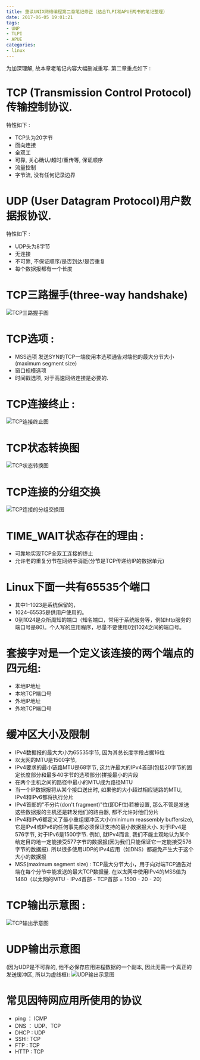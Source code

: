 ```yaml
---
title: 重读UNIX网络编程第二章笔记修正（结合TLPI和APUE两书的笔记整理）
date: 2017-06-05 19:01:21
tags:
- UNP
- TLPI
- APUE
categories:
- linux
---
```


为加深理解, 故本章老笔记内容大幅删减重写.
第二章重点如下 : 

# TCP (Transmission Control Protocol)传输控制协议. 
 
特性如下 : 
- TCP头为20字节
- 面向连接
- 全双工
- 可靠, 关心确认/超时/重传等, 保证顺序
- 流量控制
- 字节流, 没有任何记录边界

# UDP (User Datagram Protocol)用户数据报协议. 
 
特性如下 :
- UDP头为8字节
- 无连接
- 不可靠, 不保证顺序/是否到达/是否重复
- 每个数据报都有一个长度

# TCP三路握手(three-way handshake)

 ![TCP三路握手图](http://img.blog.csdn.net/20170604224047107?watermark/2/text/aHR0cDovL2Jsb2cuY3Nkbi5uZXQvbm9zaXg=/font/5a6L5L2T/fontsize/400/fill/I0JBQkFCMA==/dissolve/70/gravity/SouthEast)
 
# TCP选项 : 
- MSS选项 发送SYN的TCP一端使用本选项通告对端他的最大分节大小(maximum segment size)
- 窗口规模选项
- 时间戳选项, 对于高速网络连接是必要的.
	
<!-- more -->
	
# TCP连接终止 :

 ![TCP连接终止图](http://img.blog.csdn.net/20170604230427728?watermark/2/text/aHR0cDovL2Jsb2cuY3Nkbi5uZXQvbm9zaXg=/font/5a6L5L2T/fontsize/400/fill/I0JBQkFCMA==/dissolve/70/gravity/SouthEast)
 
# TCP状态转换图
 
 ![TCP状态转换图](http://img.blog.csdn.net/20170604234518885?watermark/2/text/aHR0cDovL2Jsb2cuY3Nkbi5uZXQvbm9zaXg=/font/5a6L5L2T/fontsize/400/fill/I0JBQkFCMA==/dissolve/70/gravity/SouthEast)
 
# TCP连接的分组交换
 
 ![TCP连接的分组交换图](http://img.blog.csdn.net/20170604234715314?watermark/2/text/aHR0cDovL2Jsb2cuY3Nkbi5uZXQvbm9zaXg=/font/5a6L5L2T/fontsize/400/fill/I0JBQkFCMA==/dissolve/70/gravity/SouthEast)
 
# TIME_WAIT状态存在的理由 :

- 可靠地实现TCP全双工连接的终止
- 允许老的重复分节在网络中消逝(分节是TCP传递给IP的数据单元)


# Linux下面一共有65535个端口

- 其中1–1023是系统保留的，
- 1024–65535是供用户使用的。
- 0到1024是众所周知的端口（知名端口，常用于系统服务等，例如http服务的端口号是80)。个人写的应用程序，尽量不要使用0到1024之间的端口号。


# 套接字对是一个定义该连接的两个端点的四元组:

- 本地IP地址
- 本地TCP端口号
- 外地IP地址
- 外地TCP端口号


# 缓冲区大小及限制

- IPv4数据报的最大大小为65535字节, 因为其总长度字段占据16位
- 以太网的MTU是1500字节, 
- IPv4要求的最小链路MTU是68字节, 这允许最大的IPv4首部(包括20字节的固定长度部分和最多40字节的选项部分)拼接最小的片段
- 在两个主机之间的路径中最小的MTU成为路径MTU
- 当一个IP数据报将从某个接口送出时, 如果他的大小超过相应链路的MTU, IPv4和IPv6都将执行分片
- IPv4首部的"不分片(don't fragment)"位(即DF位)若被设置, 那么不管是发送这些数据报的主机还是转发他们的路由器, 都不允许对他们分片
- IPv4和IPv6都定义了最小重组缓冲区大小(minimum reassembly buffersize), 它是IPv4或IPv6的任何事先都必须保证支持的最小数据报大小. 对于IPv4是576字节, 对于IPv6是1500字节. 例如, 就IPv4而言, 我们不能主观地认为某个给定目的地一定能接受577字节的数据报(因为我们只能保证它一定能接受576字节的数据报). 所以很多使用UDP的IPv4应用（如DNS）都避免产生大于这个大小的数据报
- MSS(maximum segment size) : TCP最大分节大小，用于向对端TCP通告对端在每个分节中能发送的最大TCP数据量. 在以太网中使用IPv4的MSS值为1460（以太网的MTU - IPv4首部 - TCP首部 = 1500 - 20 - 20）


# TCP输出示意图 : 
 
 ![TCP输出示意图](http://img.blog.csdn.net/20170607102732371?watermark/2/text/aHR0cDovL2Jsb2cuY3Nkbi5uZXQvbm9zaXg=/font/5a6L5L2T/fontsize/400/fill/I0JBQkFCMA==/dissolve/70/gravity/SouthEast)


# UDP输出示意图 

(因为UDP是不可靠的, 他不必保存应用进程数据的一个副本, 因此无需一个真正的发送缓冲区, 所以为虚线框): 
 ![UDP输出示意图](http://img.blog.csdn.net/20170607102827548?watermark/2/text/aHR0cDovL2Jsb2cuY3Nkbi5uZXQvbm9zaXg=/font/5a6L5L2T/fontsize/400/fill/I0JBQkFCMA==/dissolve/70/gravity/SouthEast)


# 常见因特网应用所使用的协议

- ping ： ICMP
- DNS ： UDP、TCP 
- DHCP : UDP
- SSH : TCP
- FTP : TCP
- HTTP : TCP
 